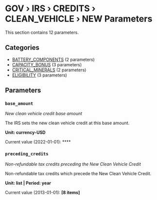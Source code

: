 # GOV › IRS › CREDITS › CLEAN_VEHICLE › NEW Parameters

This section contains 12 parameters.

## Categories

- [BATTERY_COMPONENTS](battery_components/index.md) (2 parameters)
- [CAPACITY_BONUS](capacity_bonus/index.md) (3 parameters)
- [CRITICAL_MINERALS](critical_minerals/index.md) (2 parameters)
- [ELIGIBILITY](eligibility/index.md) (3 parameters)

## Parameters

### `base_amount`
*New clean vehicle credit base amount*

The IRS sets the new clean vehicle credit at this base amount.

**Unit: currency-USD**

Current value (2022-01-01): ****


### `preceding_credits`
*Non-refundable tax credits preceding the New Clean Vehicle Credit*

Non-refundable tax credits which precede the New Clean Vehicle Credit.

**Unit: list | Period: year**

Current value (2013-01-01): **[8 items]**

